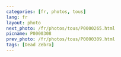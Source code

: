 ```yaml
---
categories: [fr, photos, tous]
lang: fr
layout: photo
next_photo: /fr/photos/tous/P0000265.html
picname: P0000308
prev_photo: /fr/photos/tous/P0000309.html
tags: [Dead Zebra]
---
```

